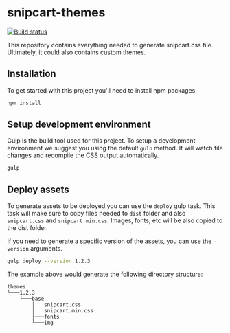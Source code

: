 # snipcart-themes

[![Build status](https://ci.appveyor.com/api/projects/status/q0qxt370jxpx1139?svg=true)](https://ci.appveyor.com/project/spektrum/snipcart-themes)

This repository contains everything needed to generate snipcart.css file. Ultimately, it could also contains custom themes.

## Installation

To get started with this project you'll need to install npm packages.

```sh
npm install
```

## Setup development environment

Gulp is the build tool used for this project. To setup a development environment we suggest you using the default `gulp` method. It will watch file changes and recompile the CSS output automatically.

```sh
gulp
```

## Deploy assets

To generate assets to be deployed you can use the `deploy` gulp task. This task will make sure to copy files needed to `dist` folder and also `snipcart.css` and `snipcart.min.css`. Images, fonts, etc will be also copied to the dist folder.

If you need to generate a specific version of the assets, you can use the `--version` arguments.

```sh
gulp deploy --version 1.2.3
```

The example above would generate the following directory structure:

```
themes
└───1.2.3
    └───base
        │   snipcart.css
        │   snipcart.min.css
        ├───fonts
        └───img
```
